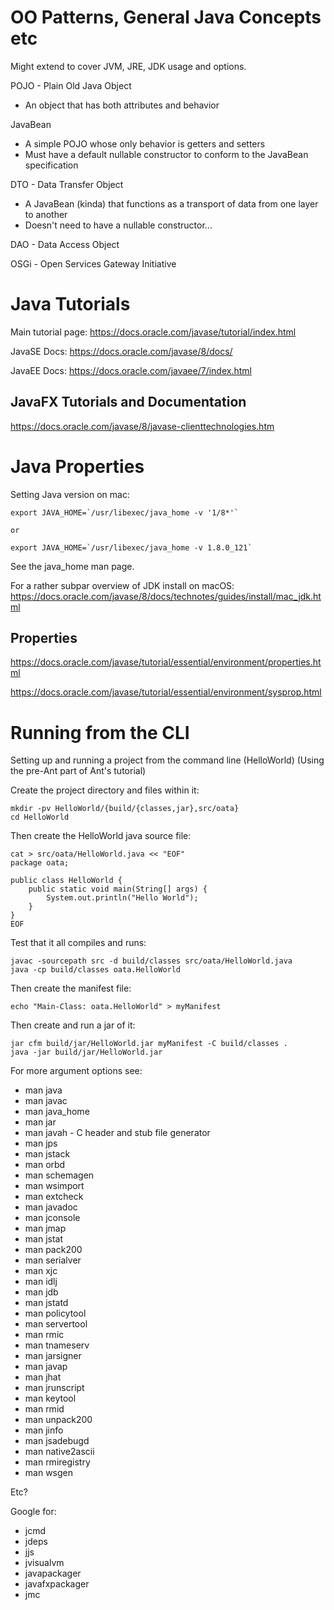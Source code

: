 # OO Patterns, General Java Concepts etc
Might extend to cover JVM, JRE, JDK usage and options.


POJO - Plain Old Java Object
* An object that has both attributes and behavior

JavaBean
* A simple POJO whose only behavior is getters and setters
* Must have a default nullable constructor to conform to the JavaBean specification

DTO - Data Transfer Object
* A JavaBean (kinda) that functions as a transport of data from one layer to another
* Doesn't need to have a nullable constructor...

DAO - Data Access Object

OSGi - Open Services Gateway Initiative

# Java Tutorials
Main tutorial page: https://docs.oracle.com/javase/tutorial/index.html

JavaSE Docs:
https://docs.oracle.com/javase/8/docs/

JavaEE Docs:
https://docs.oracle.com/javaee/7/index.html
## JavaFX Tutorials and Documentation
https://docs.oracle.com/javase/8/javase-clienttechnologies.htm

# Java Properties
Setting Java version on mac:
```
export JAVA_HOME=`/usr/libexec/java_home -v '1/8*'`

or

export JAVA_HOME=`/usr/libexec/java_home -v 1.8.0_121`
```
See the java_home man page.

For a rather subpar overview of JDK install on macOS: https://docs.oracle.com/javase/8/docs/technotes/guides/install/mac_jdk.html

## Properties
https://docs.oracle.com/javase/tutorial/essential/environment/properties.html

https://docs.oracle.com/javase/tutorial/essential/environment/sysprop.html

# Running from the CLI
Setting up and running a project from the command line (HelloWorld)
(Using the pre-Ant part of Ant's tutorial)

Create the project directory and files within it:

```
mkdir -pv HelloWorld/{build/{classes,jar},src/oata}
cd HelloWorld
```
Then create the HelloWorld java source file:
```
cat > src/oata/HelloWorld.java << "EOF"
package oata;

public class HelloWorld {
    public static void main(String[] args) {
        System.out.println("Hello World");
    }
}
EOF
```

Test that it all compiles and runs:
```
javac -sourcepath src -d build/classes src/oata/HelloWorld.java
java -cp build/classes oata.HelloWorld
```

Then create the manifest file:
```
echo "Main-Class: oata.HelloWorld" > myManifest
```

Then create and run a jar of it:
```
jar cfm build/jar/HelloWorld.jar myManifest -C build/classes .
java -jar build/jar/HelloWorld.jar
```

For more argument options see:
* man java
* man javac
* man java_home
* man jar
* man javah - C header and stub file generator
* man jps
* man jstack
* man orbd
* man schemagen
* man wsimport
* man extcheck
* man javadoc
* man jconsole
* man jmap
* man jstat
* man pack200
* man serialver
* man xjc
* man idlj
* man jdb
* man jstatd
* man policytool
* man servertool
* man rmic
* man tnameserv
* man jarsigner
* man javap
* man jhat
* man jrunscript
* man keytool
* man rmid
* man unpack200
* man jinfo
* man jsadebugd
* man native2ascii
* man rmiregistry
* man wsgen

Etc?

Google for:
* jcmd
* jdeps
* jjs
* jvisualvm
* javapackager
* javafxpackager
* jmc
